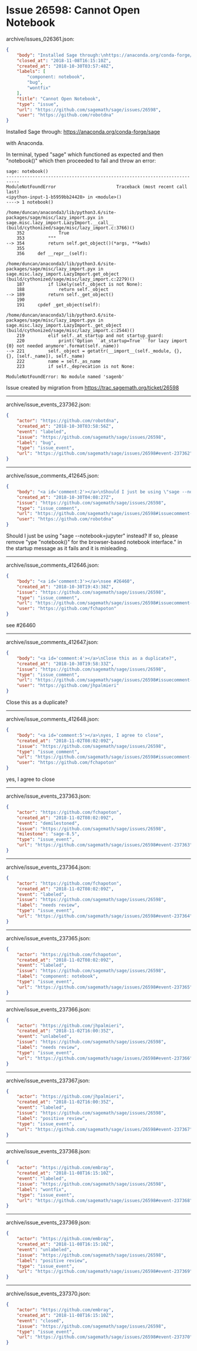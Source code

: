 # Issue 26598: Cannot Open Notebook

archive/issues_026361.json:
```json
{
    "body": "Installed Sage through:\nhttps://anaconda.org/conda-forge/sage\n\nwith Anaconda. \n\nIn terminal, typed \"sage\" which functioned as expected and then \"notebook()\" which then proceeded to fail and throw an error:\n\n\n```\nsage: notebook()\n---------------------------------------------------------------------------\nModuleNotFoundError                       Traceback (most recent call last)\n<ipython-input-1-b5959bb24428> in <module>()\n----> 1 notebook()\n\n/home/duncan/anaconda3/lib/python3.6/site-packages/sage/misc/lazy_import.pyx in sage.misc.lazy_import.LazyImport.__call__ (build/cythonized/sage/misc/lazy_import.c:3766)()\n    352             True\n    353         \"\"\"\n--> 354         return self.get_object()(*args, **kwds)\n    355 \n    356     def __repr__(self):\n\n/home/duncan/anaconda3/lib/python3.6/site-packages/sage/misc/lazy_import.pyx in sage.misc.lazy_import.LazyImport.get_object (build/cythonized/sage/misc/lazy_import.c:2279)()\n    187         if likely(self._object is not None):\n    188             return self._object\n--> 189         return self._get_object()\n    190 \n    191     cpdef _get_object(self):\n\n/home/duncan/anaconda3/lib/python3.6/site-packages/sage/misc/lazy_import.pyx in sage.misc.lazy_import.LazyImport._get_object (build/cythonized/sage/misc/lazy_import.c:2544)()\n    219         elif self._at_startup and not startup_guard:\n    220             print('Option ``at_startup=True`` for lazy import {0} not needed anymore'.format(self._name))\n--> 221         self._object = getattr(__import__(self._module, {}, {}, [self._name]), self._name)\n    222         name = self._as_name\n    223         if self._deprecation is not None:\n\nModuleNotFoundError: No module named 'sagenb'\n\n```\n\n\nIssue created by migration from https://trac.sagemath.org/ticket/26598\n\n",
    "closed_at": "2018-11-08T16:15:10Z",
    "created_at": "2018-10-30T03:57:48Z",
    "labels": [
        "component: notebook",
        "bug",
        "wontfix"
    ],
    "title": "Cannot Open Notebook",
    "type": "issue",
    "url": "https://github.com/sagemath/sage/issues/26598",
    "user": "https://github.com/robotdna"
}
```
Installed Sage through:
https://anaconda.org/conda-forge/sage

with Anaconda. 

In terminal, typed "sage" which functioned as expected and then "notebook()" which then proceeded to fail and throw an error:


```
sage: notebook()
---------------------------------------------------------------------------
ModuleNotFoundError                       Traceback (most recent call last)
<ipython-input-1-b5959bb24428> in <module>()
----> 1 notebook()

/home/duncan/anaconda3/lib/python3.6/site-packages/sage/misc/lazy_import.pyx in sage.misc.lazy_import.LazyImport.__call__ (build/cythonized/sage/misc/lazy_import.c:3766)()
    352             True
    353         """
--> 354         return self.get_object()(*args, **kwds)
    355 
    356     def __repr__(self):

/home/duncan/anaconda3/lib/python3.6/site-packages/sage/misc/lazy_import.pyx in sage.misc.lazy_import.LazyImport.get_object (build/cythonized/sage/misc/lazy_import.c:2279)()
    187         if likely(self._object is not None):
    188             return self._object
--> 189         return self._get_object()
    190 
    191     cpdef _get_object(self):

/home/duncan/anaconda3/lib/python3.6/site-packages/sage/misc/lazy_import.pyx in sage.misc.lazy_import.LazyImport._get_object (build/cythonized/sage/misc/lazy_import.c:2544)()
    219         elif self._at_startup and not startup_guard:
    220             print('Option ``at_startup=True`` for lazy import {0} not needed anymore'.format(self._name))
--> 221         self._object = getattr(__import__(self._module, {}, {}, [self._name]), self._name)
    222         name = self._as_name
    223         if self._deprecation is not None:

ModuleNotFoundError: No module named 'sagenb'

```


Issue created by migration from https://trac.sagemath.org/ticket/26598





---

archive/issue_events_237362.json:
```json
{
    "actor": "https://github.com/robotdna",
    "created_at": "2018-10-30T03:58:56Z",
    "event": "labeled",
    "issue": "https://github.com/sagemath/sage/issues/26598",
    "label": "bug",
    "type": "issue_event",
    "url": "https://github.com/sagemath/sage/issues/26598#event-237362"
}
```



---

archive/issue_comments_412645.json:
```json
{
    "body": "<a id='comment:2'></a>\nShould I just be using \"sage --notebook=jupyter\" instead? If so, please remove \"ype \"notebook()\" for the browser-based notebook interface.\" in the startup message as it fails and it is misleading.",
    "created_at": "2018-10-30T04:08:27Z",
    "issue": "https://github.com/sagemath/sage/issues/26598",
    "type": "issue_comment",
    "url": "https://github.com/sagemath/sage/issues/26598#issuecomment-412645",
    "user": "https://github.com/robotdna"
}
```

<a id='comment:2'></a>
Should I just be using "sage --notebook=jupyter" instead? If so, please remove "ype "notebook()" for the browser-based notebook interface." in the startup message as it fails and it is misleading.



---

archive/issue_comments_412646.json:
```json
{
    "body": "<a id='comment:3'></a>\nsee #26460",
    "created_at": "2018-10-30T19:43:38Z",
    "issue": "https://github.com/sagemath/sage/issues/26598",
    "type": "issue_comment",
    "url": "https://github.com/sagemath/sage/issues/26598#issuecomment-412646",
    "user": "https://github.com/fchapoton"
}
```

<a id='comment:3'></a>
see #26460



---

archive/issue_comments_412647.json:
```json
{
    "body": "<a id='comment:4'></a>\nClose this as a duplicate?",
    "created_at": "2018-10-30T19:58:33Z",
    "issue": "https://github.com/sagemath/sage/issues/26598",
    "type": "issue_comment",
    "url": "https://github.com/sagemath/sage/issues/26598#issuecomment-412647",
    "user": "https://github.com/jhpalmieri"
}
```

<a id='comment:4'></a>
Close this as a duplicate?



---

archive/issue_comments_412648.json:
```json
{
    "body": "<a id='comment:5'></a>\nyes, I agree to close",
    "created_at": "2018-11-02T08:02:09Z",
    "issue": "https://github.com/sagemath/sage/issues/26598",
    "type": "issue_comment",
    "url": "https://github.com/sagemath/sage/issues/26598#issuecomment-412648",
    "user": "https://github.com/fchapoton"
}
```

<a id='comment:5'></a>
yes, I agree to close



---

archive/issue_events_237363.json:
```json
{
    "actor": "https://github.com/fchapoton",
    "created_at": "2018-11-02T08:02:09Z",
    "event": "demilestoned",
    "issue": "https://github.com/sagemath/sage/issues/26598",
    "milestone": "sage-8.5",
    "type": "issue_event",
    "url": "https://github.com/sagemath/sage/issues/26598#event-237363"
}
```



---

archive/issue_events_237364.json:
```json
{
    "actor": "https://github.com/fchapoton",
    "created_at": "2018-11-02T08:02:09Z",
    "event": "labeled",
    "issue": "https://github.com/sagemath/sage/issues/26598",
    "label": "needs review",
    "type": "issue_event",
    "url": "https://github.com/sagemath/sage/issues/26598#event-237364"
}
```



---

archive/issue_events_237365.json:
```json
{
    "actor": "https://github.com/fchapoton",
    "created_at": "2018-11-02T08:02:09Z",
    "event": "labeled",
    "issue": "https://github.com/sagemath/sage/issues/26598",
    "label": "component: notebook",
    "type": "issue_event",
    "url": "https://github.com/sagemath/sage/issues/26598#event-237365"
}
```



---

archive/issue_events_237366.json:
```json
{
    "actor": "https://github.com/jhpalmieri",
    "created_at": "2018-11-02T16:00:35Z",
    "event": "unlabeled",
    "issue": "https://github.com/sagemath/sage/issues/26598",
    "label": "needs review",
    "type": "issue_event",
    "url": "https://github.com/sagemath/sage/issues/26598#event-237366"
}
```



---

archive/issue_events_237367.json:
```json
{
    "actor": "https://github.com/jhpalmieri",
    "created_at": "2018-11-02T16:00:35Z",
    "event": "labeled",
    "issue": "https://github.com/sagemath/sage/issues/26598",
    "label": "positive review",
    "type": "issue_event",
    "url": "https://github.com/sagemath/sage/issues/26598#event-237367"
}
```



---

archive/issue_events_237368.json:
```json
{
    "actor": "https://github.com/embray",
    "created_at": "2018-11-08T16:15:10Z",
    "event": "labeled",
    "issue": "https://github.com/sagemath/sage/issues/26598",
    "label": "wontfix",
    "type": "issue_event",
    "url": "https://github.com/sagemath/sage/issues/26598#event-237368"
}
```



---

archive/issue_events_237369.json:
```json
{
    "actor": "https://github.com/embray",
    "created_at": "2018-11-08T16:15:10Z",
    "event": "unlabeled",
    "issue": "https://github.com/sagemath/sage/issues/26598",
    "label": "positive review",
    "type": "issue_event",
    "url": "https://github.com/sagemath/sage/issues/26598#event-237369"
}
```



---

archive/issue_events_237370.json:
```json
{
    "actor": "https://github.com/embray",
    "created_at": "2018-11-08T16:15:10Z",
    "event": "closed",
    "issue": "https://github.com/sagemath/sage/issues/26598",
    "type": "issue_event",
    "url": "https://github.com/sagemath/sage/issues/26598#event-237370"
}
```
